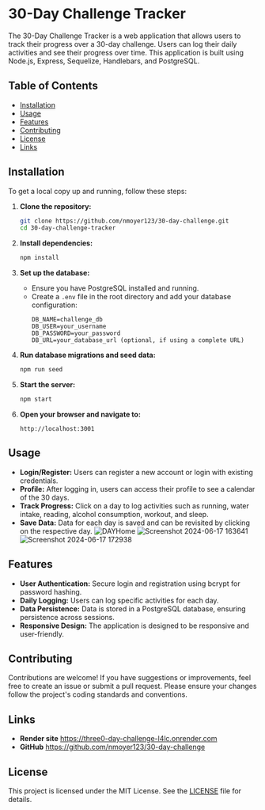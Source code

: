 # 30-Day Challenge Tracker

The 30-Day Challenge Tracker is a web application that allows users to track their progress over a 30-day challenge. Users can log their daily activities and see their progress over time. This application is built using Node.js, Express, Sequelize, Handlebars, and PostgreSQL.

## Table of Contents

- [Installation](#installation)
- [Usage](#usage)
- [Features](#features)
- [Contributing](#contributing)
- [License](#license)
- [Links](#links)

## Installation

To get a local copy up and running, follow these steps:

1. **Clone the repository:**
    ```bash
    git clone https://github.com/nmoyer123/30-day-challenge.git
    cd 30-day-challenge-tracker
    ```

2. **Install dependencies:**
    ```bash
    npm install
    ```

3. **Set up the database:**
    - Ensure you have PostgreSQL installed and running.
    - Create a `.env` file in the root directory and add your database configuration:
        ```
        DB_NAME=challenge_db
        DB_USER=your_username
        DB_PASSWORD=your_password
        DB_URL=your_database_url (optional, if using a complete URL)
        ```

4. **Run database migrations and seed data:**
    ```bash
    npm run seed
    ```

5. **Start the server:**
    ```bash
    npm start
    ```

6. **Open your browser and navigate to:**
    ```
    http://localhost:3001
    ```

## Usage

- **Login/Register:** Users can register a new account or login with existing credentials.
- **Profile:** After logging in, users can access their profile to see a calendar of the 30 days.
- **Track Progress:** Click on a day to log activities such as running, water intake, reading, alcohol consumption, workout, and sleep.
- **Save Data:** Data for each day is saved and can be revisited by clicking on the respective day.
![DAYHome](https://github.com/nmoyer123/30-day-challenge/assets/161282417/07657479-9820-447c-b7c1-7582c6473571)
![Screenshot 2024-06-17 163641](https://github.com/nmoyer123/30-day-challenge/assets/161282417/78e016b7-ec39-4468-92da-752dc08f8533)
![Screenshot 2024-06-17 172938](https://github.com/nmoyer123/30-day-challenge/assets/161282417/d21e5787-5b64-4257-b734-a7d4539b4855)




## Features

- **User Authentication:** Secure login and registration using bcrypt for password hashing.
- **Daily Logging:** Users can log specific activities for each day.
- **Data Persistence:** Data is stored in a PostgreSQL database, ensuring persistence across sessions.
- **Responsive Design:** The application is designed to be responsive and user-friendly.


## Contributing

Contributions are welcome! If you have suggestions or improvements, feel free to create an issue or submit a pull request. Please ensure your changes follow the project's coding standards and conventions.

## Links
- **Render site** https://three0-day-challenge-l4lc.onrender.com
- **GitHub** https://github.com/nmoyer123/30-day-challenge

## License

This project is licensed under the MIT License. See the [LICENSE](LICENSE) file for details.

